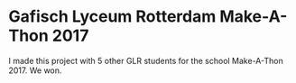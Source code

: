 # Gafisch Lyceum Rotterdam Make-A-Thon 2017
I made this project with 5 other GLR students for the school Make-A-Thon 2017. We won.
